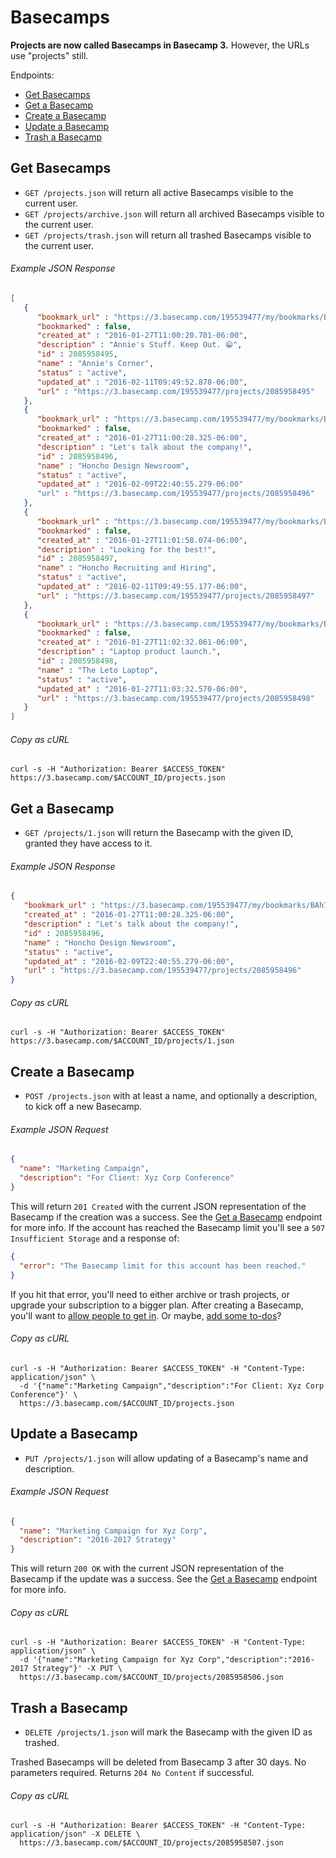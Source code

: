 Basecamps
=========

**Projects are now called Basecamps in Basecamp 3.** However, the URLs use "projects" still.

Endpoints:

- [Get Basecamps](#get-basecamps)
- [Get a Basecamp](#get-a-basecamp)
- [Create a Basecamp](#create-a-basecamp)
- [Update a Basecamp](#update-a-basecamp)
- [Trash a Basecamp](#trash-a-basecamp)

Get Basecamps
-------------

* `GET /projects.json` will return all active Basecamps visible to the current user.
* `GET /projects/archive.json` will return all archived Basecamps visible to the current user.
* `GET /projects/trash.json` will return all trashed Basecamps visible to the current user.

###### Example JSON Response

```json
[
   {
      "bookmark_url" : "https://3.basecamp.com/195539477/my/bookmarks/BAh7CEkiCGdpZAY6BkVUSSIrZ2lkOi8vYmMzL0J1Y2tldC8yMDg1OTU4NDk1P2V4cGlyZXNfaW4GOwBUSSIMcHVycG9zZQY7AFRJIg1yZWFkYWJsZQY7AFRJIg9leHBpcmVzX2F0BjsAVDA=--06a5145963152c63ea56090695ec59e6d83fb21a",
      "bookmarked" : false,
      "created_at" : "2016-01-27T11:00:20.701-06:00",
      "description" : "Annie's Stuff. Keep Out. 😁",
      "id" : 2085958495,
      "name" : "Annie's Corner",
      "status" : "active",
      "updated_at" : "2016-02-11T09:49:52.878-06:00",
      "url" : "https://3.basecamp.com/195539477/projects/2085958495"
   },
   {
      "bookmark_url" : "https://3.basecamp.com/195539477/my/bookmarks/BAh7CEkiCGdpZAY6BkVUSSIrZ2lkOi8vYmMzL0J1Y2tldC8yMDg1OTU4NDk2P2V4cGlyZXNfaW4GOwBUSSIMcHVycG9zZQY7AFRJIg1yZWFkYWJsZQY7AFRJIg9leHBpcmVzX2F0BjsAVDA=--456eaced982bc4da97ac830c019a4af1d250bb21",
      "bookmarked" : false,
      "created_at" : "2016-01-27T11:00:28.325-06:00",
      "description" : "Let's talk about the company!",
      "id" : 2085958496,
      "name" : "Honcho Design Newsroom",
      "status" : "active",
      "updated_at" : "2016-02-09T22:40:55.279-06:00"
      "url" : "https://3.basecamp.com/195539477/projects/2085958496"
   },
   {
      "bookmark_url" : "https://3.basecamp.com/195539477/my/bookmarks/BAh7CEkiCGdpZAY6BkVUSSIrZ2lkOi8vYmMzL0J1Y2tldC8yMDg1OTU4NDk3P2V4cGlyZXNfaW4GOwBUSSIMcHVycG9zZQY7AFRJIg1yZWFkYWJsZQY7AFRJIg9leHBpcmVzX2F0BjsAVDA=--9a7b024a94ef1e7abaa92676ceb712dff9de6885",
      "bookmarked" : false,
      "created_at" : "2016-01-27T11:01:58.074-06:00",
      "description" : "Looking for the best!",
      "id" : 2085958497,
      "name" : "Honcho Recruiting and Hiring",
      "status" : "active",
      "updated_at" : "2016-02-11T09:49:55.177-06:00",
      "url" : "https://3.basecamp.com/195539477/projects/2085958497"
   },
   {
      "bookmark_url" : "https://3.basecamp.com/195539477/my/bookmarks/BAh7CEkiCGdpZAY6BkVUSSIrZ2lkOi8vYmMzL0J1Y2tldC8yMDg1OTU4NDk4P2V4cGlyZXNfaW4GOwBUSSIMcHVycG9zZQY7AFRJIg1yZWFkYWJsZQY7AFRJIg9leHBpcmVzX2F0BjsAVDA=--c8e1a465de900eb9864fa79ae2f30345be158f71",
      "bookmarked" : false,
      "created_at" : "2016-01-27T11:02:32.061-06:00",
      "description" : "Laptop product launch.",
      "id" : 2085958498,
      "name" : "The Leto Laptop",
      "status" : "active",
      "updated_at" : "2016-01-27T11:03:32.570-06:00",
      "url" : "https://3.basecamp.com/195539477/projects/2085958498"
   }
]
```

###### Copy as cURL

``` shell
curl -s -H "Authorization: Bearer $ACCESS_TOKEN" https://3.basecamp.com/$ACCOUNT_ID/projects.json
```


Get a Basecamp
--------------

* `GET /projects/1.json` will return the Basecamp with the given ID, granted they have access to it.


###### Example JSON Response

``` json
{
   "bookmark_url" : "https://3.basecamp.com/195539477/my/bookmarks/BAh7CEkiCGdpZAY6BkVUSSIrZ2lkOi8vYmMzL0J1Y2tldC8yMDg1OTU4NDk2P2V4cGlyZXNfaW4GOwBUSSIMcHVycG9zZQY7AFRJIg1yZWFkYWJsZQY7AFRJIg9leHBpcmVzX2F0BjsAVDA=--456eaced982bc4da97ac830c019a4af1d250bb21",
   "created_at" : "2016-01-27T11:00:28.325-06:00",
   "description" : "Let's talk about the company!",
   "id" : 2085958496,
   "name" : "Honcho Design Newsroom",
   "status" : "active",
   "updated_at" : "2016-02-09T22:40:55.279-06:00",
   "url" : "https://3.basecamp.com/195539477/projects/2085958496"
}
```

###### Copy as cURL

``` shell
curl -s -H "Authorization: Bearer $ACCESS_TOKEN" https://3.basecamp.com/$ACCOUNT_ID/projects/1.json
```


Create a Basecamp
-----------------

* `POST /projects.json` with at least a name, and optionally a description, to kick off a new Basecamp.

###### Example JSON Request

``` json
{
  "name": "Marketing Campaign",
  "description": "For Client: Xyz Corp Conference"
}
```

This will return `201 Created` with the current JSON representation of the Basecamp if the creation was a success. See the [Get a Basecamp](#get-a-basecamp) endpoint for more info. If the account has reached the Basecamp limit you'll see a `507 Insufficient Storage` and a response of:

``` json
{
  "error": "The Basecamp limit for this account has been reached."
}
```

If you hit that error, you'll need to either archive or trash projects, or upgrade your subscription to a bigger plan. After creating a Basecamp, you'll  want to [allow people to get in][1]. Or maybe, [add some to-dos][2]?

###### Copy as cURL

``` shell
curl -s -H "Authorization: Bearer $ACCESS_TOKEN" -H "Content-Type: application/json" \
  -d '{"name":"Marketing Campaign","description":"For Client: Xyz Corp Conference"}' \
  https://3.basecamp.com/$ACCOUNT_ID/projects.json
```


Update a Basecamp
-----------------

* `PUT /projects/1.json` will allow updating of a Basecamp's name and description.

###### Example JSON Request

``` json
{
  "name": "Marketing Campaign for Xyz Corp",
  "description": "2016-2017 Strategy"
}
```

This will return `200 OK` with the current JSON representation of the Basecamp if the update was a success. See the [Get a Basecamp](#get-a-basecamp) endpoint for more info.

###### Copy as cURL

``` shell
curl -s -H "Authorization: Bearer $ACCESS_TOKEN" -H "Content-Type: application/json" \
  -d '{"name":"Marketing Campaign for Xyz Corp","description":"2016-2017 Strategy"}' -X PUT \
  https://3.basecamp.com/$ACCOUNT_ID/projects/2085958506.json
```


Trash a Basecamp
----------------

* `DELETE /projects/1.json` will mark the Basecamp with the given ID as trashed.

Trashed Basecamps will be deleted from Basecamp 3 after 30 days. No parameters required. Returns `204 No Content` if successful.

###### Copy as cURL

``` shell
curl -s -H "Authorization: Bearer $ACCESS_TOKEN" -H "Content-Type: application/json" -X DELETE \
  https://3.basecamp.com/$ACCOUNT_ID/projects/2085958507.json
```

[1]: https://github.com/basecamp/bc3-api/blob/master/sections/accesses.md#accesses
[2]: https://github.com/basecamp/bc3-api/blob/master/sections/todos.md#todos
